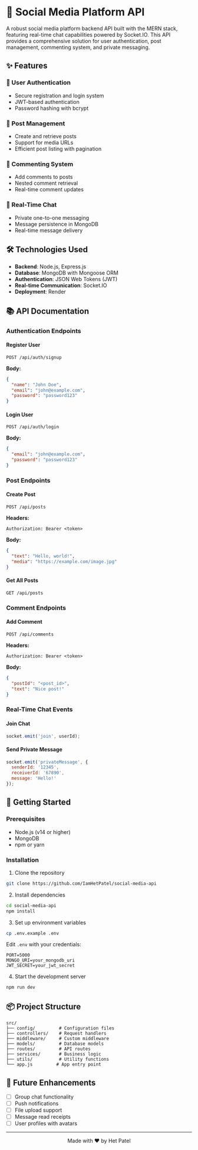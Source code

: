# 🚀 Social Media Platform API

A robust social media platform backend API built with the MERN stack, featuring real-time chat capabilities powered by Socket.IO. This API provides a comprehensive solution for user authentication, post management, commenting system, and private messaging.

## ✨ Features

### 🔐 User Authentication
- Secure registration and login system
- JWT-based authentication
- Password hashing with bcrypt

### 📝 Post Management
- Create and retrieve posts
- Support for media URLs
- Efficient post listing with pagination

### 💬 Commenting System
- Add comments to posts
- Nested comment retrieval
- Real-time comment updates

### 💌 Real-Time Chat
- Private one-to-one messaging
- Message persistence in MongoDB
- Real-time message delivery

## 🛠️ Technologies Used

- **Backend**: Node.js, Express.js
- **Database**: MongoDB with Mongoose ORM
- **Authentication**: JSON Web Tokens (JWT)
- **Real-time Communication**: Socket.IO
- **Deployment**: Render

## 📚 API Documentation

### Authentication Endpoints

#### Register User
```http
POST /api/auth/signup
```
**Body:**
```json
{
  "name": "John Doe",
  "email": "john@example.com",
  "password": "password123"
}
```

#### Login User
```http
POST /api/auth/login
```
**Body:**
```json
{
  "email": "john@example.com",
  "password": "password123"
}
```

### Post Endpoints

#### Create Post
```http
POST /api/posts
```
**Headers:**
```
Authorization: Bearer <token>
```
**Body:**
```json
{
  "text": "Hello, world!",
  "media": "https://example.com/image.jpg"
}
```

#### Get All Posts
```http
GET /api/posts
```

### Comment Endpoints

#### Add Comment
```http
POST /api/comments
```
**Headers:**
```
Authorization: Bearer <token>
```
**Body:**
```json
{
  "postId": "<post_id>",
  "text": "Nice post!"
}
```

### Real-Time Chat Events

#### Join Chat
```javascript
socket.emit('join', userId);
```

#### Send Private Message
```javascript
socket.emit('privateMessage', {
  senderId: '12345',
  receiverId: '67890',
  message: 'Hello!'
});
```

## 🚀 Getting Started

### Prerequisites
- Node.js (v14 or higher)
- MongoDB
- npm or yarn

### Installation

1. Clone the repository
```bash
git clone https://github.com/IamHetPatel/social-media-api
```

2. Install dependencies
```bash
cd social-media-api
npm install
```

3. Set up environment variables
```bash
cp .env.example .env
```
Edit `.env` with your credentials:
```env
PORT=5000
MONGO_URI=your_mongodb_uri
JWT_SECRET=your_jwt_secret
```

4. Start the development server
```bash
npm run dev
```


## 📦 Project Structure

```
src/
├── config/         # Configuration files
├── controllers/    # Request handlers
├── middleware/     # Custom middleware
├── models/         # Database models
├── routes/         # API routes
├── services/       # Business logic
├── utils/          # Utility functions
└── app.js         # App entry point
```

## 🌟 Future Enhancements

- [ ] Group chat functionality
- [ ] Push notifications
- [ ] File upload support
- [ ] Message read receipts
- [ ] User profiles with avatars

---
<div align="center">
Made with ❤️ by Het Patel
</div>